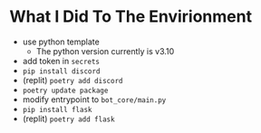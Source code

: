 # What I Did To The Envirionment

- use python template
    - The python version currently is v3.10
- add token in `secrets`
- `pip install discord`
- (replit) `poetry add discord`
- `poetry update package`
- modify entrypoint to `bot_core/main.py`
- `pip install flask`
- (replit) `poetry add flask`
